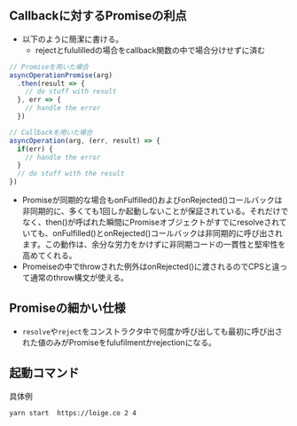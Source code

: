 ## Callbackに対するPromiseの利点

- 以下のように簡潔に書ける。
  - rejectとfululilledの場合をcallback関数の中で場合分けせずに済む

```javascript
// Promiseを用いた場合
asyncOperationPromise(arg)
  .then(result => {
    // do stuff with result
  }, err => {
    // handle the error
  })

// Callbackを用いた場合
asyncOperation(arg, (err, result) => {
  if(err) {
    // handle the error
  }
  // do stuff with the result
})

```

- Promiseが同期的な場合もonFulfilled()およびonRejected()コールバックは非同期的に、多くても1回しか起動しないことが保証されている。それだけでなく、then()が呼ばれた瞬間にPromiseオブジェクトがすでにresolveされていても、onFulfilled()とonRejected()コールバックは非同期的に呼び出されます。この動作は、余分な労力をかけずに非同期コードの一貫性と堅牢性を高めてくれる。
- Promeiseの中でthrowされた例外はonRejected()に渡されるのでCPSと違って通常のthrow構文が使える。

## Promiseの細かい仕様

- `resolve`や`reject`をコンストラクタ中で何度か呼び出しても最初に呼び出された値のみがPromiseをfulufilmentかrejectionになる。

## 起動コマンド

具体例

```
yarn start  https://loige.co 2 4
```